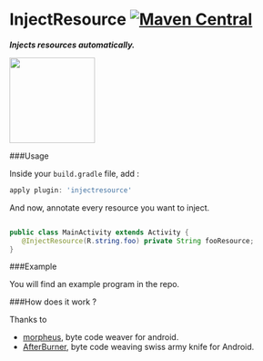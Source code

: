 InjectResource [![Maven Central](https://maven-badges.herokuapp.com/maven-central/com.github.stephanenicolas.injectResource/injectResource-plugin/badge.svg)](https://maven-badges.herokuapp.com/maven-central/com.github.stephanenicolas.injectresource/injectresource-plugin)
==========

***Injects resources automatically.***

<img src="https://raw.github.com/stephanenicolas/injectresource/master/assets/injectresource-logo.jpg"
width="150px" />

###Usage

Inside your `build.gradle` file, add : 

```groovy
apply plugin: 'injectresource'
```

And now, annotate every resource you want to inject.

```java

public class MainActivity extends Activity {
   @InjectResource(R.string.foo) private String fooResource;
}
```

###Example

You will find an example program in the repo.

###How does it work ?

Thanks to 
* [morpheus](https://github.com/stephanenicolas/morpheus), byte code weaver for android.
* [AfterBurner](https://github.com/stephanenicolas/afterburner), byte code weaving swiss army knife for Android.
